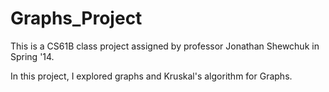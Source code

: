 Graphs_Project
==============
This is a CS61B class project assigned by professor Jonathan Shewchuk in Spring '14.

In this project, I explored graphs and Kruskal's algorithm for Graphs.
